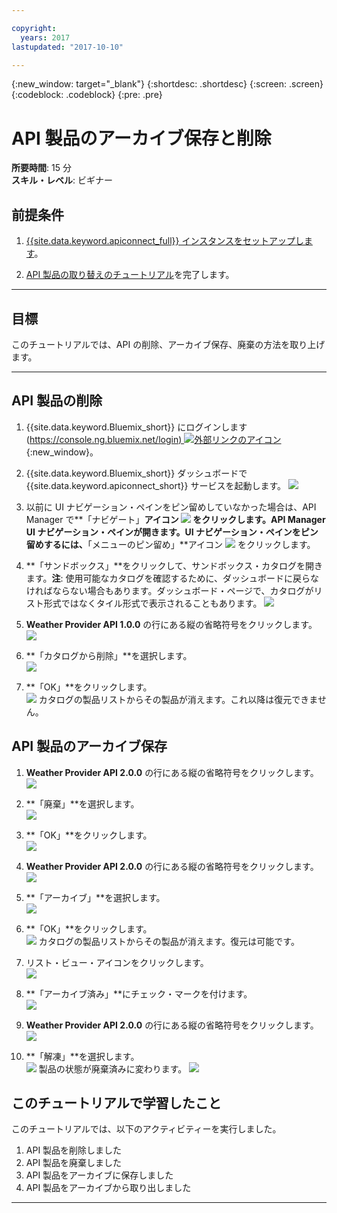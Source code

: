 ```yaml
---

copyright:
  years: 2017
lastupdated: "2017-10-10"

---
```


{:new_window: target="_blank"}
{:shortdesc: .shortdesc}
{:screen: .screen}
{:codeblock: .codeblock}
{:pre: .pre}

# API 製品のアーカイブ保存と削除
**所要時間**: 15 分  
**スキル・レベル**: ビギナー 

## 前提条件

1. [{{site.data.keyword.apiconnect_full}} インスタンスをセットアップします](tut_prereq_set_up_apic_instance.html)。

2. [API 製品の取り替えのチュートリアル](tut_manage_supercede.html)を完了します。

---
## 目標
このチュートリアルでは、API の削除、アーカイブ保存、廃棄の方法を取り上げます。

---
## API 製品の削除
1. {{site.data.keyword.Bluemix_short}} にログインします ([https://console.ng.bluemix.net/login) ![外部リンクのアイコン](../../../icons/launch-glyph.svg "外部リンクのアイコン")](https://console.ng.bluemix.net/login){:new_window}。

2. {{site.data.keyword.Bluemix_short}} ダッシュボードで {{site.data.keyword.apiconnect_short}} サービスを起動します。
![](images/Bluemix.png)

3. 以前に UI ナビゲーション・ペインをピン留めしていなかった場合は、API Manager で**「ナビゲート」**アイコン ![](images/navigate-to.png) をクリックします。API Manager UI ナビゲーション・ペインが開きます。UI ナビゲーション・ペインをピン留めするには、**「メニューのピン留め」**アイコン ![](images/pinned.png) をクリックします。

4. **「サンドボックス」**をクリックして、サンドボックス・カタログを開きます。**注**: 使用可能なカタログを確認するために、ダッシュボードに戻らなければならない場合もあります。ダッシュボード・ページで、カタログがリスト形式ではなくタイル形式で表示されることもあります。
![](images/del-sandbox-list.png)

5. **Weather Provider API 1.0.0** の行にある縦の省略符号をクリックします。  
![](images/del-prod-list1.png)

6. **「カタログから削除」**を選択します。  
![](images/del-del-from-cat.png)

7. **「OK」**をクリックします。  
![](images/del-del-dialog.png)
    カタログの製品リストからその製品が消えます。これ以降は復元できません。


## API 製品のアーカイブ保存
1. **Weather Provider API 2.0.0** の行にある縦の省略符号をクリックします。  
![](images/del-prod-list2.png)

2. **「廃棄」**を選択します。  
![](images/del-select-retire.png)

3. **「OK」**をクリックします。  
![](images/del-retire-dialog.png)

4. **Weather Provider API 2.0.0** の行にある縦の省略符号をクリックします。  
![](images/del-prod-list3.png)

5. **「アーカイブ」**を選択します。  
![](images/del-select-archive.png)

6. **「OK」**をクリックします。  
![](images/del-archive-dialog.png)
    カタログの製品リストからその製品が消えます。復元は可能です。

7. リスト・ビュー・アイコンをクリックします。  
![](images/del-prod-list4.png)

8. **「アーカイブ済み」**にチェック・マークを付けます。  
![](images/del-view-archived.png)

9. **Weather Provider API 2.0.0** の行にある縦の省略符号をクリックします。  
![](images/del-prod-list5.png)

10. **「解凍」**を選択します。  
![](images/del-unarchive.png)
    製品の状態が廃棄済みに変わります。
    ![](images/del-prod-list6.png)

 
 
## このチュートリアルで学習したこと
このチュートリアルでは、以下のアクティビティーを実行しました。

1. API 製品を削除しました
2. API 製品を廃棄しました
3. API 製品をアーカイブに保存しました
4. API 製品をアーカイブから取り出しました

---












